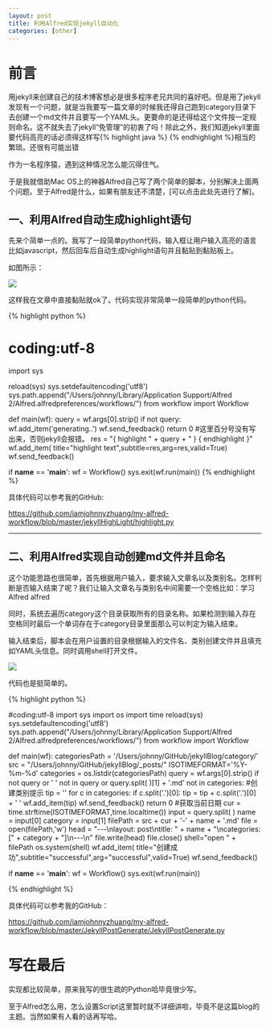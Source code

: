```yaml
---
layout: post
title: 利用Alfred实现jekyll自动化
categories: [other]
---
```


# 前言

用jekyll来创建自己的技术博客想必是很多程序老兄共同的喜好吧。但是用了jekyll发现有一个问题，就是当我要写一篇文章的时候我还得自己跑到category目录下去创建一个md文件并且要写一个YAML头。更要命的是还得给这个文件按一定规则命名。这不就失去了jekyll“免管理”的初衷了吗！除此之外，我们知道jekyll里面要代码高亮的话必须得这样写{% highlight java %} {% endhighlight %}相当的繁琐。还很有可能出错

作为一名程序猿，遇到这种情况怎么能沉得住气。

于是我就借助Mac OS上的神器Alfred自己写了两个简单的脚本，分别解决上面两个问题。至于Alfred是什么，如果有朋友还不清楚，[可以点击此处先进行了解]。


## 一、利用Alfred自动生成highlight语句

先来个简单一点的。我写了一段简单python代码，输入框让用户输入高亮的语言比如javascript，然后回车后自动生成highlight语句并且黏贴到黏贴板上。

如图所示：

<img src='https://iamjohnnyzhuang.github.io/public/upload/1.png'/>

这样我在文章中直接黏贴就ok了。代码实现非常简单一段简单的python代码。

{% highlight python %}

# coding:utf-8

import sys

reload(sys)
sys.setdefaultencoding('utf8')
sys.path.append("/Users/johnny/Library/Application Support/Alfred 2/Alfred.alfredpreferences/workflows/")
from workflow import Workflow

def main(wf):
    query = wf.args[0].strip()
    if not query:
    	wf.add_item('generating..')
    	wf.send_feedback()
    	return 0
    #这里百分号没有写出来，否则jekyll会报错。
    res = "{ highlight " + query + " } { endhighlight }"
    wf.add_item(
    	title="highlight text",subtitle=res,arg=res,valid=True)
    wf.send_feedback()

if __name__ == '__main__':
	wf = Workflow()
	sys.exit(wf.run(main))
 {% endhighlight %}



具体代码可以参考我的GitHub:

https://github.com/iamjohnnyzhuang/my-alfred-workflow/blob/master/jekyllHighLight/highlight.py

----



## 二、利用Alfred实现自动创建md文件并且命名

这个功能思路也很简单，首先根据用户输入，要求输入文章名以及类别名。怎样判断是否输入结束了呢？我们让输入文章名与类别名中间需要一个空格比如：学习Alfred alfred

同时，系统去遍历category这个目录获取所有的目录名称。如果检测到输入存在空格同时最后一个单词存在于category目录里面那么可以判定为输入结束。

输入结束后，脚本会在用户设置的目录根据输入的文件名、类别创建文件并且填充如YAML头信息。同时调用shell打开文件。

<img src='https://iamjohnnyzhuang.github.io/public/upload/2.png'/>

代码也是挺简单的。

{% highlight python %}

#coding:utf-8
import sys
import os
import time
reload(sys)
sys.setdefaultencoding('utf8')
sys.path.append("/Users/johnny/Library/Application Support/Alfred 2/Alfred.alfredpreferences/workflows/")
from workflow import Workflow

def main(wf):
    categoriesPath = '/Users/johnny/GitHub/jekyllBlog/category/'
    src = "/Users/johnny/GitHub/jekyllBlog/_posts/"
    ISOTIMEFORMAT='%Y-%m-%d'
    categories = os.listdir(categoriesPath) 
    query = wf.args[0].strip()
    if not query or ' ' not in query or query.split( )[1] + '.md' not in categories:
        #创建类别提示
        tip = ''
        for c in categories:
            if c.split('.')[0]:
                tip = tip + c.split('.')[0] + ' '
        wf.add_item(tip)
    	wf.send_feedback()
    	return 0
    #获取当前日期
    cur = time.strftime(ISOTIMEFORMAT,time.localtime())
    input = query.split( )
    name = input[0]
    category = input[1]
    filePath = src + cur + '-' + name + '.md'
    file = open(filePath,'w')
    head = "---\nlayout: post\ntitle: " + name + "\ncategories: [" + category + "]\n---\n"
    file.write(head)
    file.close()
    shell="open " + filePath
    os.system(shell)
    wf.add_item(
    	title="创建成功",subtitle="successful",arg="successful",valid=True)
    wf.send_feedback()

if __name__ == '__main__':
	wf = Workflow()
	sys.exit(wf.run(main))



 {% endhighlight %}

具体代码可以参考我的GitHub：

https://github.com/iamjohnnyzhuang/my-alfred-workflow/blob/master/JekyllPostGenerate/JekyllPostGenerate.py



# 写在最后

实现都比较简单，原来我写的很生疏的Python哈毕竟很少写。

至于Alfred怎么用，怎么设置Script这里暂时就不详细讲啦，毕竟不是这篇blog的主题。当然如果有人看的话再写哈。



